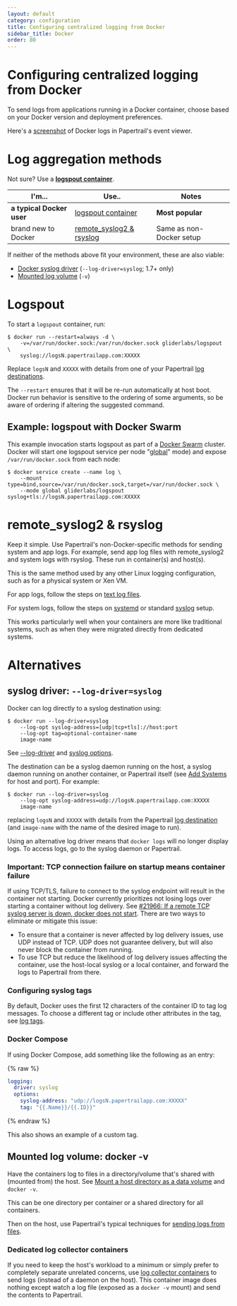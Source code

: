 ```yaml
---
layout: default
category: configuration
title: Configuring centralized logging from Docker
sidebar_title: Docker
order: 80
---
```


# Configuring centralized logging from Docker

To send logs from applications running in a Docker container, choose
based on your Docker version and deployment preferences.

Here's a [screenshot](/assets/images/docker-logs.png) of Docker logs
in Papertrail's event viewer.

# Log aggregation methods

Not sure? Use a **[logspout container](#logspout)**.

| I'm...                                           | Use..                                | Notes |
| ------------------------------------------------ | ------------------------------------ | ----- |
| **a typical Docker user**                        | [logspout container](#logspout)      | **Most popular** |
| brand new to Docker                              | [remote_syslog2 & rsyslog](#generic) | Same as non-Docker setup |

If neither of the methods above fit your environment, these are also viable:

* [Docker syslog driver](#log-driver-syslog) (`--log-driver=syslog`; 1.7+ only)
* [Mounted log volume](#mount) (`-v`)

# Logspout

To start a `logspout` container, run:

```shell
$ docker run --restart=always -d \
    -v=/var/run/docker.sock:/var/run/docker.sock gliderlabs/logspout  \
    syslog://logsN.papertrailapp.com:XXXXX
```

Replace `logsN` and `XXXXX` with details from one of your
Papertrail [log destinations](https://papertrailapp.com/account/destinations).

The `--restart` ensures that it will be re-run automatically at host
boot. Docker run behavior is sensitive to the ordering of some arguments,
so be aware of ordering if altering the suggested command.

## Example: logspout with Docker Swarm

This example invocation starts logspout as part of a
[Docker Swarm](https://docs.docker.com/swarm/) cluster. Docker will start one
logspout service per node
"[global](https://docs.docker.com/engine/swarm/services/#/control-service-scale-and-placement)"
mode) and expose `/var/run/docker.sock` from each node:

```shell
$ docker service create --name log \
    --mount type=bind,source=/var/run/docker.sock,target=/var/run/docker.sock \
    --mode global gliderlabs/logspout syslog+tls://logsN.papertrailapp.com:XXXXX
```

<a name="generic"></a>

# remote_syslog2 & rsyslog

Keep it simple. Use Papertrail's non-Docker-specific methods for
sending system and app logs. For example, send app log files with remote_syslog2
and system logs with rsyslog. These run in container(s) and host(s).

This is the same method used by any
other Linux logging configuration, such as for a physical system or Xen VM.

For app logs, follow the steps on
[text log files](/kb/configuration/configuring-centralized-logging-from-text-log-files-in-unix/).

For system logs, follow the steps on
[systemd](/kb/configuration/configuring-centralized-logging-from-systemd/) or standard [syslog](/kb/configuration/configuring-remote-syslog-from-unixlinux-and-bsdos-x/)
setup.

This works particularly well when your containers are more like traditional
systems, such as when they were migrated directly from dedicated systems.

# Alternatives

<a name="log-driver-syslog"></a>

## syslog driver: `--log-driver=syslog`

Docker can log directly to a syslog destination using:

```shell
$ docker run --log-driver=syslog
    --log-opt syslog-address=[udp|tcp+tls]://host:port
    --log-opt tag=optional-container-name
    image-name
```

See [--log-driver](https://docs.docker.com/engine/admin/logging/overview/)
and [syslog options](https://docs.docker.com/engine/reference/run/#logging-drivers---log-driver).

The destination can be a syslog daemon running on the host, a syslog daemon
running on another container, or Papertrail itself (see [Add Systems](https://papertrailapp.com/systems/setup)
for host and port). For example:

```shell
$ docker run --log-driver=syslog
    --log-opt syslog-address=udp://logsN.papertrailapp.com:XXXXX 
    image-name
```

replacing `logsN` and `XXXXX` with details from the Papertrail [log destination](https://papertrailapp.com/account/destinations) (and `image-name` with the name of the desired image to run).

<div class="alert alert-info" role="alert">
  <div class="fa fa-info-circle alert-icon"></div>
  <div class="alert-message">Using an alternative log driver means that <code>docker logs</code> will no longer display logs. To access logs, go to the syslog daemon or Papertrail.</div>
</div>

### Important: TCP connection failure on startup means container failure

If using TCP/TLS, failure to connect to the syslog endpoint will result in the container not starting. Docker currently prioritizes not losing logs over starting a container without log delivery. See [#21966: If a remote TCP syslog server is down, docker does not start](https://github.com/moby/moby/issues/21966). There are two ways to eliminate or mitigate this issue:

* To ensure that a container is never affected by log delivery issues, use UDP instead of TCP. UDP does not guarantee delivery, but will also never block the container from running.
* To use TCP but reduce the likelihood of log delivery issues affecting the container, use the host-local syslog or a local container, and forward the logs to Papertrail from there.

### Configuring syslog tags

By default, Docker uses the first 12 characters of the container ID to tag log
messages. To choose a different tag or include other attributes in the tag, see
[log tags](https://docs.docker.com/engine/admin/logging/log_tags/).

### Docker Compose

If using Docker Compose, add something like the following as an entry:

{% raw %}
```yaml
logging:
  driver: syslog
  options:
    syslog-address: "udp://logsN.papertrailapp.com:XXXXX"
    tag: "{{.Name}}/{{.ID}}"
```
{% endraw %}

This also shows an example of a custom tag.

<a name="mount"></a>

## Mounted log volume: docker -v

Have the containers log to files in a directory/volume that's shared with
(mounted from) the host. See [Mount a host directory as a data volume](https://docs.docker.com/engine/userguide/dockervolumes/#mount-a-host-directory-as-a-data-volume)
and `docker -v`.

This can be one directory per container or a shared directory for all containers.

Then on the host, use Papertrail's typical techniques for
[sending logs from files](/kb/configuration/configuring-centralized-logging-from-text-log-files-in-unix).

### Dedicated log collector containers

If you need to keep the host's workload to a minimum or simply
prefer to completely separate unrelated concerns, use
[log collector containers](https://github.com/octohost/remote_syslog) to send
logs (instead of a daemon on the host). This container image does nothing except
watch a log file (exposed as a `docker -v` mount) and send the contents to Papertrail.

